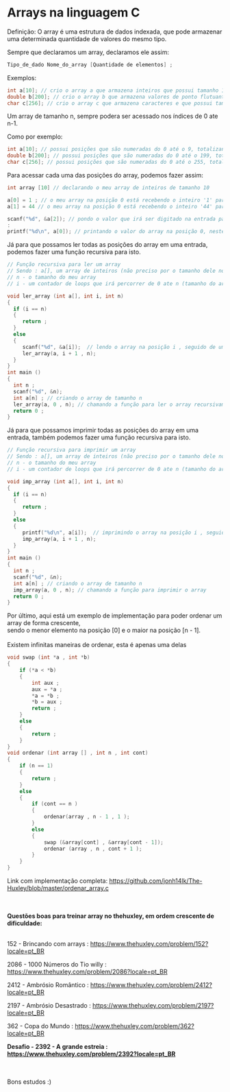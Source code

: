 # Arrays na linguagem C

Definição: O array é uma estrutura de dados indexada, que pode armazenar uma determinada quantidade de valores do mesmo tipo.

Sempre que declaramos um array, declaramos ele assim:

```c
Tipo_de_dado Nome_do_array [Quantidade de elementos] ;
```

Exemplos:

```c
int a[10]; // crio o array a que armazena inteiros que possui tamanho 10
double b[200]; // crio o array b que armazena valores de ponto flutuante (double) de tamanho 200
char c[256]; // crio o array c que armazena caracteres e que possui tamanho 256
```

Um array de tamanho n, sempre podera ser acessado nos índices de 0 ate n-1.

Como por exemplo:

```c
int a[10]; // possui posições que são numeradas do 0 até o 9, totalizando 10 posições
double b[200]; // possui posições que são numeradas do 0 até o 199, totalizando 200 posições
char c[256]; // possui posições que são numeradas do 0 até o 255, totalizando 256 posições
```

Para acessar cada uma das posições do array, podemos fazer assim:

```c
int array [10] // declarando o meu array de inteiros de tamanho 10

a[0] = 1 ; // o meu array na posição 0 está recebendo o inteiro '1' para armazenar
a[1] = 44 // o meu array na posição 0 está recebendo o inteiro '44' para armazenar

scanf("%d", &a[2]); // pondo o valor que irá ser digitado na entrada para ser recebido na posição 2 do array
:
printf("%d\n", a[0]); // printando o valor do array na posição 0, neste caso o inteiro 1.
```

Já para que possamos ler todas as posições do array em uma entrada, podemos fazer uma função recursiva para isto.

```c
// Função recursiva para ler um array
// Sendo : a[], um array de inteiros (não preciso por o tamanho dele nos parametros da função)
// n - o tamanho do meu array 
// i - um contador de loops que irá percorrer de 0 ate n (tamanho do array) ;

void ler_array (int a[], int i, int n)
{
  if (i == n)
  {
     return ;
  }
  else
  {
     scanf("%d", &a[i]);  // lendo o array na posição i , seguido de uma quebra de linha
     ler_array(a, i + 1 , n);
  }
}
int main ()
{
  int n ;
  scanf("%d", &n);
  int a[n] ; // criando o array de tamanho n 
  ler_array(a, 0 , n); // chamando a função para ler o array recursivamente, passando o meu array a , o meu contador que irá iniciar de 0 e o tamanho do meu array
  return 0 ;
}
```

Já para que possamos imprimir todas as posições do array em uma entrada, também podemos fazer uma função recursiva para isto.

```c
// Função recursiva para imprimir um array
// Sendo : a[], um array de inteiros (não preciso por o tamanho dele nos parametros da função)
// n - o tamanho do meu array 
// i - um contador de loops que irá percorrer de 0 ate n (tamanho do array) ;

void imp_array (int a[], int i, int n)
{
  if (i == n)
  {
     return ;
  }
  else
  {
     printf("%d\n", a[i]);  // imprimindo o array na posição i , seguido de uma quebra de linha
     imp_array(a, i + 1 , n);
  }
}
int main ()
{
  int n ;
  scanf("%d", &n);
  int a[n] ; // criando o array de tamanho n 
  imp_array(a, 0 , n); // chamando a função para imprimir o array 
  return 0 ;
}

```

Por último, aqui está um exemplo de implementação para poder ordenar um array de forma crescente, <br />
sendo o menor elemento na posição [0] e o maior na posição [n - 1].
<br />
<br />
Existem infinitas maneiras de ordenar, esta é apenas uma delas
<br />
```c
void swap (int *a , int *b)
{
    if (*a < *b)
    {
        int aux ;
        aux = *a ;
        *a = *b ;
        *b = aux ;
        return ;
    }
    else
    {
        return ;
    }
}
void ordenar (int array [] , int n , int cont)
{
    if (n == 1)
    {
        return ;
    }
    else 
    {
        if (cont == n )
        {
            ordenar(array , n - 1 , 1 );
        }
        else 
        {
            swap (&array[cont] , &array[cont - 1]);
            ordenar (array , n , cont + 1 );
        }
    }
}

```

Link com implementação completa: https://github.com/jonh14lk/The-Huxley/blob/master/ordenar_array.c <br />
<br />
<br />

**Questões boas para treinar array no thehuxley, em ordem crescente de dificuldade:**
<br />
<br />

152  - Brincando com arrays : https://www.thehuxley.com/problem/152?locale=pt_BR


2086 - 1000 Números do Tio willy : https://www.thehuxley.com/problem/2086?locale=pt_BR


2412 - Ambrósio Romântico : https://www.thehuxley.com/problem/2412?locale=pt_BR


2197 - Ambrósio Desastrado : https://www.thehuxley.com/problem/2197?locale=pt_BR


362 - Copa do Mundo : https://www.thehuxley.com/problem/362?locale=pt_BR



**Desafio - 2392 - A grande estreia : https://www.thehuxley.com/problem/2392?locale=pt_BR** <br />
<br />
<br />



Bons estudos :)


